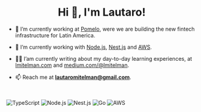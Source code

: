 <h1 align="center">Hi 👋, I'm Lautaro!</h1>

- 🚀 I’m currently working at [Pomelo](https://pomelo.la/), were we are building the new fintech infrastructure for Latin America.

- 🔨 I’m currently working with [Node.js](https://nodejs.org/en), [Nest.js](https://nestjs.com/) and [AWS](https://aws.amazon.com).

- ✍🏻 I’am currently writing about my day-to-day learning experiences, at [lmitelman.com](https://lmitelman.com) and [medium.com/@lmitelman](https://medium.com/@lmitelman).

- 📫 Reach me at **lautaromitelman@gmail.com**.

</br>

![TypeScript](https://img.shields.io/badge/TypeScript-%23276DC3.svg?style=for-the-badge&logo=typescript&logoColor=white)
![Node.js](https://img.shields.io/badge/Node.js-43853D?style=for-the-badge&logo=nodedotjs&logoColor=white)
![Nest.js](https://img.shields.io/badge/Nest.js-EA2845?style=for-the-badge&logo=nestjs&logoColor=white)
![Go](https://img.shields.io/badge/Go-50B7E0.svg?style=for-the-badge&logo=go&logoColor=white)
![AWS](https://img.shields.io/badge/AWS-EC7211?style=for-the-badge&logo=amazonaws&logoColor=white)






